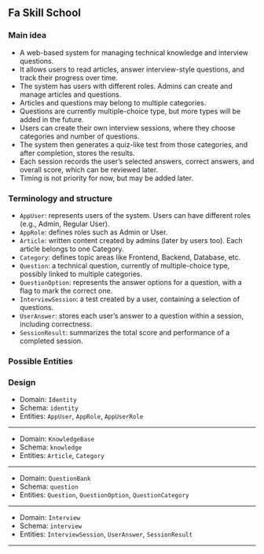 ﻿## Fa Skill School

### Main idea

- A web-based system for managing technical knowledge and interview questions.
- It allows users to read articles, answer interview-style questions, and track their progress over time.
- The system has users with different roles. Admins can create and manage articles and questions.
- Articles and questions may belong to multiple categories.
- Questions are currently multiple-choice type, but more types will be added in the future.
- Users can create their own interview sessions, where they choose categories and number of questions.
- The system then generates a quiz-like test from those categories, and after completion, stores the results.
- Each session records the user’s selected answers, correct answers, and overall score, which can be reviewed later.
- Timing is not priority for now, but may be added later.

### Terminology and structure

- `AppUser`: represents users of the system. Users can have different roles (e.g., Admin, Regular User).
- `AppRole`: defines roles such as Admin or User.
- `Article`: written content created by admins (later by users too). Each article belongs to one Category.
- `Category`: defines topic areas like Frontend, Backend, Database, etc.
- `Question`: a technical question, currently of multiple-choice type, possibly linked to multiple categories.
- `QuestionOption`: represents the answer options for a question, with a flag to mark the correct one.
- `InterviewSession`: a test created by a user, containing a selection of questions.
- `UserAnswer`: stores each user’s answer to a question within a session, including correctness.
- `SessionResult`: summarizes the total score and performance of a completed session.

### Possible Entities

### Design

- Domain: `Identity`
- Schema: `identity`
- Entities: `AppUser`, `AppRole`, `AppUserRole`
-----------------------------------------------------------
- Domain: `KnowledgeBase`
- Schema: `knowledge`
- Entities: `Article`, `Category`
-----------------------------------------------------------
- Domain: `QuestionBank`
- Schema: `question`
- Entities: `Question`, `QuestionOption`, `QuestionCategory`
-----------------------------------------------------------
- Domain: `Interview`
- Schema: `interview`
- Entities: `InterviewSession`, `UserAnswer`, `SessionResult`
-----------------------------------------------------------